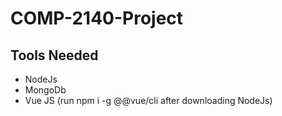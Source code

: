 # COMP-2140-Project

## Tools Needed 

- NodeJs
- MongoDb
- Vue JS (run npm i -g @@vue/cli after downloading NodeJs)